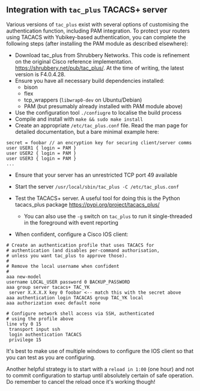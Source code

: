 ## Integration with `tac_plus` TACACS+ server

Various versions of `tac_plus` exist with several options of customising the
authentication function, including PAM integration. To protect your routers
using TACACS with Yubikey-based authentication, you can complete the following steps
(after installing the PAM module as described elsewhere):

- Download tac_plus from Shrubbery Networks. This code is refinement on the original
  Cisco reference implementation. https://shrubbery.net/pub/tac_plus/. At the time of writing,
  the latest version is F4.0.4.28.
- Ensure you have all necessary build dependencies installed:
    - bison
    - flex
    - tcp_wrappers (`libwrap0-dev` on Ubuntu/Debian)
    - PAM (but presumably already installed with PAM module above)
- Use the configuration tool `./confiugre` to localise the build process
- Compile and install with `make && sudo make install`
- Create an appropriate `/etc/tac_plus.conf` file. Read the man page
  for detailed documentation, but a bare minimal example here:

```
secret = foobar // an encryption key for securing client/server comms
user USER1 { login = PAM }
user USER2 { login = PAM }
user USER3 { login = PAM }
...
```

- Ensure that your server has an unrestricted TCP port 49 available
- Start the server `/usr/local/sbin/tac_plus -C /etc/tac_plus.conf`
- Test the TACACS+ server. A useful tool for doing this is the Python tacacs_plus
  package https://pypi.org/project/tacacs_plus/
    - You can also use the `-g` switch on `tac_plus` to run it single-threaded
      in the foreground with event reporting


- When confident, configure a Cisco IOS client:

```
# Create an authentication profile that uses TACACS for
# authentication (and disables per-command authorisation, 
# unless you want tac_plus to approve those). 
#
# Remove the local username when confident
#
aaa new-model
username LOCAL_USER password 0 BACKUP_PASSWORD
aaa group server tacacs+ TAC_YK
 server X.X.X.X key 0 foobar <-- match this with the secret above
aaa authentication login TACACAS group TAC_YK local
aaa authorization exec default none

# Configure network shell access via SSH, authenticated
# using the profile above
line vty 0 15
 transport input ssh
 login authentication TACACS
 privilege 15
```
It's best to make use of multiple windows to configure the IOS client
so that you can test as you are configuring.

Another helpful strategy is to start with a `reload in 1:00` (one hour) and not to commit configuration to startup until absolutely certain of
safe operation. Do remember to cancel the reload once it's working though!
